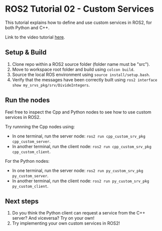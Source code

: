 # ROS2 Tutorial 02 - Custom Services
This tutorial explains how to define and use custom services in ROS2, for both Python and C++.

Link to the video tutorial [here]().

## Setup & Build
1. Clone repo within a ROS2 source folder (folder name must be "src").
2. Move to workspace root folder and build using `colcon build`.
3. Source the local ROS environment using `source install/setup.bash`.
4. Verify that the messages have been correctly built using `ros2 interface show my_srvs_pkg/srv/DivideIntegers`.

## Run the nodes
Feel free to inspect the Cpp and Python nodes to see how to use custom services in ROS2.

Try runnning the Cpp nodes using:
- In one terminal, run the server node: `ros2 run cpp_custom_srv_pkg cpp_custom_server`.
- In another terminal, run the client node: `ros2 run cpp_custom_srv_pkg cpp_custom_client`.

For the Python nodes:
- In one terminal, run the server node: `ros2 run py_custom_srv_pkg py_custom_server`.
- In another terminal, run the client node: `ros2 run py_custom_srv_pkg py_custom_client`.

## Next steps
1. Do you think the Python client can request a service from the C++ server? And viceversa? Try on your own!
2. Try implementing your own custom services in ROS2!
